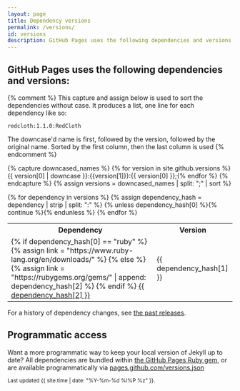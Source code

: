 ```yaml
---
layout: page
title: Dependency versions
permalink: /versions/
id: versions
description: GitHub Pages uses the following dependencies and versions
---
```


## GitHub Pages uses the following dependencies and versions:

{% comment %}
This capture and assign below is used to sort the dependencies without case. It produces a list, one line for each dependency like so:

    redcloth:1.1.0:RedCloth

The downcase'd name is first, followed by the version, followed by the original name.
Sorted by the first column, then the last column is used
{% endcomment %}

{% capture downcased_names %}
{% for version in site.github.versions %}{{ version[0] | downcase }}:{{version[1]}}:{{ version[0] }};{% endfor %}
{% endcapture %}
{% assign versions = downcased_names | split: ";" | sort %}

<table>
  <tr>
    <th>Dependency</th>
    <th>Version</th>
  </tr>
{% for dependency in versions %}
{% assign dependency_hash = dependency | strip | split: ":" %}
{% unless dependency_hash[0] %}{% continue %}{% endunless %}
  <tr>
    <td class="gem">
        {% if dependency_hash[0] == "ruby" %}
        {% assign link = "https://www.ruby-lang.org/en/downloads/" %}
        {% else %}
        {% assign link = "https://rubygems.org/gems/" | append: dependency_hash[2] %}
        {% endif %}
        <a href="{{ link }}">{{ dependency_hash[2] }}</a>
    </td>
    <td class="version">{{ dependency_hash[1] }}</td>
  </tr>
{% endfor %}
</table>

<p>For a history of dependency changes, see <a href="https://github.com/github/pages-gem/releases">the past releases</a>.</p>

## Programmatic access

Want a more programmatic way to keep your local version of Jekyll up to date? All dependencies are bundled within [the GitHub Pages Ruby gem](https://help.github.com/articles/using-jekyll-with-pages#installing-jekyll), or are available programmatically via [pages.github.com/versions.json](/versions.json)

<small>Last updated {{ site.time | date: "%Y-%m-%d %I%P %z" }}.</small>
